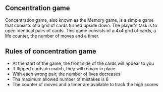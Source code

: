 ## Concentration game
Concentration game, also known as the Memory game, is a simple game that consists of a grid of cards turned upside down. The player's task is to open identical pairs of cards.
This game consists of a 4x4 grid of cards, a life counter, the number of moves and a timer. 
## Rules of concentration game
* At the start of the game, the front side of the cards will appear to you
* If flipped cards do match, they will remain in place
* With each wrong pair, the number of lives decreases
* Tha maximum allowed number of mistakes is 6
* The counter of moves and a timer are available to track the high scores

